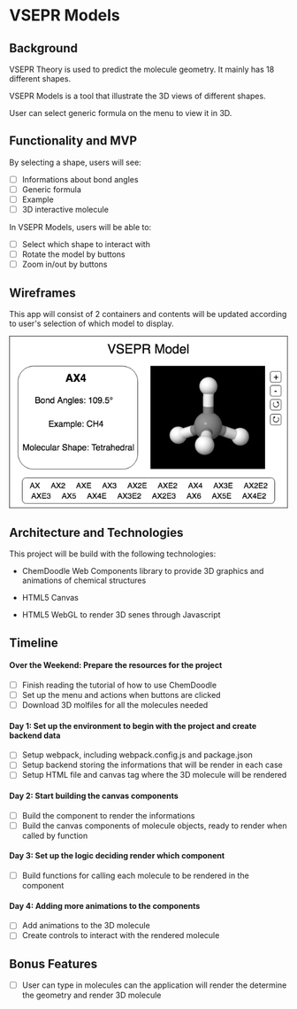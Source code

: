 # VSEPR Models
## Background
VSEPR Theory is used to predict the molecule geometry. It mainly has 18 different shapes.

VSEPR Models is a tool that illustrate the 3D views of different shapes.

User can select generic formula on the menu to view it in 3D.
## Functionality and MVP
By selecting a shape, users will see:
- [ ] Informations about bond angles
- [ ] Generic formula
- [ ] Example
- [ ] 3D interactive molecule

In VSEPR Models, users will be able to:
- [ ] Select which shape to interact with
- [ ] Rotate the model by buttons
- [ ] Zoom in/out by buttons

## Wireframes
This app will consist of 2 containers and contents will be updated according to user's selection of which model to display.

![Wireframe](https://github.com/tsai810417/resources/blob/master/Untitled%20Diagram.png?raw=true)

## Architecture and Technologies
This project will be build with the following technologies:
* ChemDoodle Web Components library to provide 3D graphics and animations of chemical structures

* HTML5 Canvas

* HTML5 WebGL to render 3D senes through Javascript

## Timeline

#### Over the Weekend: Prepare the resources for the project
- [ ] Finish reading the tutorial of how to use ChemDoodle
- [ ] Set up the menu and actions when buttons are clicked
- [ ] Download 3D molfiles for all the molecules needed

#### Day 1: Set up the environment to begin with the project and create backend data
- [ ] Setup webpack, including webpack.config.js and package.json
- [ ] Setup backend storing the informations that will be render in each case
- [ ] Setup HTML file and canvas tag where the 3D molecule will be rendered

#### Day 2: Start building the canvas components
- [ ] Build the component to render the informations
- [ ] Build the canvas components of molecule objects, ready to render when called by function

#### Day 3: Set up the logic deciding render which component
- [ ] Build functions for calling each molecule to be rendered in the component

#### Day 4: Adding more animations to the components
- [ ] Add animations to the 3D molecule
- [ ] Create controls to interact with the rendered molecule

## Bonus Features
- [ ] User can type in molecules can the application will render the determine the geometry and render 3D molecule
